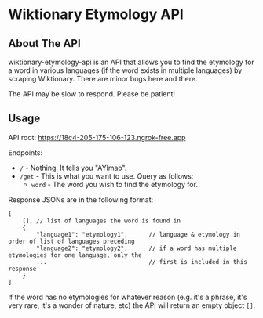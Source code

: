 # Wiktionary Etymology API

## About The API

wiktionary-etymology-api is an API that allows you to find the etymology for a word in various languages (if the word exists in multiple languages) by scraping Wiktionary. There are minor bugs here and there.

The API may be slow to respond. Please be patient!


## Usage

API root: https://18c4-205-175-106-123.ngrok-free.app

Endpoints:
- `/` - Nothing. It tells you "AYlmao".
- `/get` - This is what you want to use. Query as follows:
    - `word` - The word you wish to find the etymology for.

Response JSONs are in the following format:
```
[
    [], // list of languages the word is found in
    {
        "language1": "etymology1",      // language & etymology in order of list of languages preceding
        "language2": "etymology2",      // if a word has multiple etymologies for one language, only the
        ...                             // first is included in this response
    }
]
```

If the word has no etymologies for whatever reason (e.g. it's a phrase, it's very rare, it's a wonder of nature, etc) the API will return an empty object `[]`.